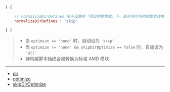 ```js
( {

    // normalizeDirDefines 用于设置在「项目构建模式」下，是否将非待构建脚本转换为标准 AMD 模块（分析局部 require 调用并将依赖显式放入 deps 实参中）
    normalizeDirDefines : 'skip'

} )
```

> - 当 `optimize == 'none'` 时，自动设为 `'skip'`
> - 当 `optimize != 'none' && skipDirOptimize == false` 时，自动设为 `'all'`
> - 待构建脚本始终会被转换为标准 AMD 模块

---

- [dir](./dir.md)
- [optimize](./optimize.md)
- [skipDirOptimize](./skipDirOptimize.md)
